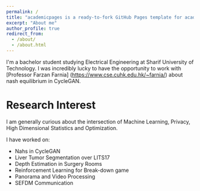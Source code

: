 ```yaml
---
permalink: /
title: "academicpages is a ready-to-fork GitHub Pages template for academic personal websites"
excerpt: "About me"
author_profile: true
redirect_from: 
  - /about/
  - /about.html
---
```


I'm a bachelor student studying Electrical Engineering at Sharif University of Technology. I was incredibly lucky to have the opportunity to work with [Professor Farzan Farnia] (https://www.cse.cuhk.edu.hk/~farnia/) about nash equilibrium in CycleGAN.

Research Interest
======
I am generally curious about the intersection of Machine Learning, Privacy, High Dimensional Statistics and Optimization. 

I have worked on:
- Nahs in CycleGAN
- Liver Tumor Segmentation over LITS17
- Depth Estimation in Surgery Rooms
- Reinforcement Learning for Break-down game
- Panorama and Video Processing
- SEFDM Communication
